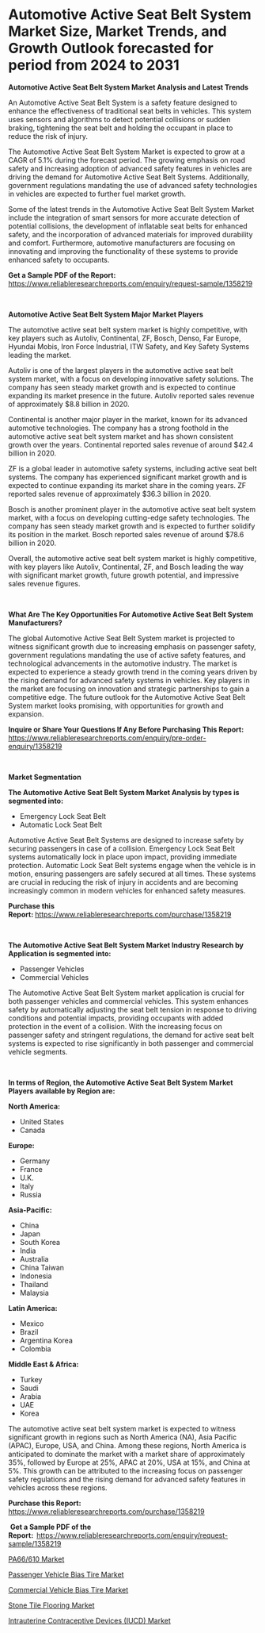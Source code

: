<p><h1>Automotive Active Seat Belt System Market Size, Market Trends, and Growth Outlook forecasted for period from 2024 to 2031</h1></p><p><strong>Automotive Active Seat Belt System Market Analysis and Latest Trends</strong></p>
<p><p>An Automotive Active Seat Belt System is a safety feature designed to enhance the effectiveness of traditional seat belts in vehicles. This system uses sensors and algorithms to detect potential collisions or sudden braking, tightening the seat belt and holding the occupant in place to reduce the risk of injury.</p><p>The Automotive Active Seat Belt System Market is expected to grow at a CAGR of 5.1% during the forecast period. The growing emphasis on road safety and increasing adoption of advanced safety features in vehicles are driving the demand for Automotive Active Seat Belt Systems. Additionally, government regulations mandating the use of advanced safety technologies in vehicles are expected to further fuel market growth.</p><p>Some of the latest trends in the Automotive Active Seat Belt System Market include the integration of smart sensors for more accurate detection of potential collisions, the development of inflatable seat belts for enhanced safety, and the incorporation of advanced materials for improved durability and comfort. Furthermore, automotive manufacturers are focusing on innovating and improving the functionality of these systems to provide enhanced safety to occupants.</p></p>
<p><strong>Get a Sample PDF of the Report:&nbsp;</strong> <a href="https://www.reliableresearchreports.com/enquiry/request-sample/1358219">https://www.reliableresearchreports.com/enquiry/request-sample/1358219</a></p>
<p>&nbsp;</p>
<p><strong>Automotive Active Seat Belt System Major Market Players</strong></p>
<p><p>The automotive active seat belt system market is highly competitive, with key players such as Autoliv, Continental, ZF, Bosch, Denso, Far Europe, Hyundai Mobis, Iron Force Industrial, ITW Safety, and Key Safety Systems leading the market. </p><p>Autoliv is one of the largest players in the automotive active seat belt system market, with a focus on developing innovative safety solutions. The company has seen steady market growth and is expected to continue expanding its market presence in the future. Autoliv reported sales revenue of approximately $8.8 billion in 2020.</p><p>Continental is another major player in the market, known for its advanced automotive technologies. The company has a strong foothold in the automotive active seat belt system market and has shown consistent growth over the years. Continental reported sales revenue of around $42.4 billion in 2020.</p><p>ZF is a global leader in automotive safety systems, including active seat belt systems. The company has experienced significant market growth and is expected to continue expanding its market share in the coming years. ZF reported sales revenue of approximately $36.3 billion in 2020.</p><p>Bosch is another prominent player in the automotive active seat belt system market, with a focus on developing cutting-edge safety technologies. The company has seen steady market growth and is expected to further solidify its position in the market. Bosch reported sales revenue of around $78.6 billion in 2020. </p><p>Overall, the automotive active seat belt system market is highly competitive, with key players like Autoliv, Continental, ZF, and Bosch leading the way with significant market growth, future growth potential, and impressive sales revenue figures.</p></p>
<p>&nbsp;</p>
<p><strong>What Are The Key Opportunities For Automotive Active Seat Belt System Manufacturers?</strong></p>
<p><p>The global Automotive Active Seat Belt System market is projected to witness significant growth due to increasing emphasis on passenger safety, government regulations mandating the use of active safety features, and technological advancements in the automotive industry. The market is expected to experience a steady growth trend in the coming years driven by the rising demand for advanced safety systems in vehicles. Key players in the market are focusing on innovation and strategic partnerships to gain a competitive edge. The future outlook for the Automotive Active Seat Belt System market looks promising, with opportunities for growth and expansion.</p></p>
<p><strong>Inquire or Share Your Questions If Any Before Purchasing This Report:</strong> <a href="https://www.reliableresearchreports.com/enquiry/pre-order-enquiry/1358219">https://www.reliableresearchreports.com/enquiry/pre-order-enquiry/1358219</a></p>
<p>&nbsp;</p>
<p><strong>Market Segmentation</strong></p>
<p><strong>The Automotive Active Seat Belt System Market Analysis by types is segmented into:</strong></p>
<p><ul><li>Emergency Lock Seat Belt</li><li>Automatic Lock Seat Belt</li></ul></p>
<p><p>Automotive Active Seat Belt Systems are designed to increase safety by securing passengers in case of a collision. Emergency Lock Seat Belt systems automatically lock in place upon impact, providing immediate protection. Automatic Lock Seat Belt systems engage when the vehicle is in motion, ensuring passengers are safely secured at all times. These systems are crucial in reducing the risk of injury in accidents and are becoming increasingly common in modern vehicles for enhanced safety measures.</p></p>
<p><strong>Purchase this Report:&nbsp;</strong><a href="https://www.reliableresearchreports.com/purchase/1358219">https://www.reliableresearchreports.com/purchase/1358219</a></p>
<p>&nbsp;</p>
<p><strong>The Automotive Active Seat Belt System Market Industry Research by Application is segmented into:</strong></p>
<p><ul><li>Passenger Vehicles</li><li>Commercial Vehicles</li></ul></p>
<p><p>The Automotive Active Seat Belt System market application is crucial for both passenger vehicles and commercial vehicles. This system enhances safety by automatically adjusting the seat belt tension in response to driving conditions and potential impacts, providing occupants with added protection in the event of a collision. With the increasing focus on passenger safety and stringent regulations, the demand for active seat belt systems is expected to rise significantly in both passenger and commercial vehicle segments.</p></p>
<p>&nbsp;</p>
<p><strong>In terms of Region, the Automotive Active Seat Belt System Market Players available by Region are:</strong></p>
<p>
    <p> <strong> North America: </strong>
        <ul>
            <li>United States</li>
            <li>Canada</li>
        </ul>
        </p> 
    <p> <strong> Europe: </strong>
        <ul>
            <li>Germany</li>
            <li>France</li>
            <li>U.K.</li>
            <li>Italy</li>
            <li>Russia</li>
        </ul>
        </p> 
    <p> <strong> Asia-Pacific: </strong>
        <ul>
            <li>China</li>
            <li>Japan</li>
            <li>South Korea</li>
            <li>India</li>
            <li>Australia</li>
            <li>China Taiwan</li>
            <li>Indonesia</li>
            <li>Thailand</li>
            <li>Malaysia</li>
        </ul>
        </p> 
    <p> <strong> Latin America: </strong>
        <ul>
            <li>Mexico</li>
            <li>Brazil</li>
            <li>Argentina Korea</li>
            <li>Colombia</li>
        </ul>
        </p> 
    <p> <strong> Middle East & Africa: </strong>
        <ul>
            <li>Turkey</li>
            <li>Saudi</li>
            <li>Arabia</li>
            <li>UAE</li>
            <li>Korea</li>
        </ul>
    </p>
    </p>
<p><p>The automotive active seat belt system market is expected to witness significant growth in regions such as North America (NA), Asia Pacific (APAC), Europe, USA, and China. Among these regions, North America is anticipated to dominate the market with a market share of approximately 35%, followed by Europe at 25%, APAC at 20%, USA at 15%, and China at 5%. This growth can be attributed to the increasing focus on passenger safety regulations and the rising demand for advanced safety features in vehicles across these regions.</p></p>
<p><strong>Purchase this Report: </strong><a href="https://www.reliableresearchreports.com/purchase/1358219">https://www.reliableresearchreports.com/purchase/1358219</a></p>
<p>&nbsp;<strong>Get a Sample PDF of the Report:&nbsp;&nbsp;</strong><a href="https://www.reliableresearchreports.com/enquiry/request-sample/1358219">https://www.reliableresearchreports.com/enquiry/request-sample/1358219</a></p>
<p><strong></strong></p>
<p><p><a href="https://spotless-saver-8fd.notion.site/PA66-610-Market-Provides-Detailed-Segmentation-of-this-Market-based-on-Type-Application-and-Region-2ce9a5cc091e40ca86d2bb5616a5d2bb">PA66/610 Market</a></p><p><a href="https://github.com/julyju69/Market-Research-Report-List-2/blob/main/passenger-vehicle-bias-tire-market.md">Passenger Vehicle Bias Tire Market</a></p><p><a href="https://github.com/nathandecarvalho/Market-Research-Report-List-2/blob/main/commercial-vehicle-bias-tire-market.md">Commercial Vehicle Bias Tire Market</a></p><p><a href="https://cautious-neon-760.notion.site/Stone-Tile-Flooring-Market-Centers-on-Aspects-such-as-Market-Growth-Market-Share-Market-Opportunit-1eac73ef860a4338b0fb188394da6527">Stone Tile Flooring Market</a></p><p><a href="https://view.publitas.com/reportprime-1/intrauterine-contraceptive-devices-iucd-market-analysis-and-market-size-global-industry-overview-market-segmentation-and-forecast-2023-to-2030/">Intrauterine Contraceptive Devices (IUCD) Market</a></p></p>